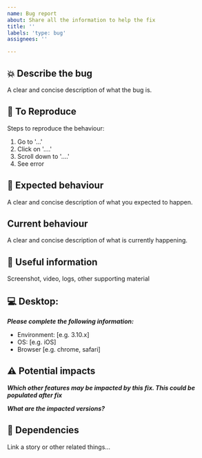 ```yaml
---
name: Bug report
about: Share all the information to help the fix
title: ''
labels: 'type: bug'
assignees: ''

---
```


## :collision: Describe the bug
A clear and concise description of what the bug is.

## :sunrise_over_mountains: To Reproduce
Steps to reproduce the behaviour:
1. Go to '...'
2. Click on '....'
3. Scroll down to '....'
4. See error

## :rainbow: Expected behaviour
A clear and concise description of what you expected to happen.

## Current behaviour
A clear and concise description of what is currently happening.

## :movie_camera: Useful information
Screenshot, video, logs, other supporting material

## :computer: Desktop:

***Please complete the following information:***
 - Environment: [e.g. 3.10.x]
 - OS: [e.g. iOS]
 - Browser [e.g. chrome, safari]

## :warning: Potential impacts

***Which other features may be impacted by this fix. This could be populated after fix***

***What are the impacted versions?***

## :link: Dependencies

Link a story or other related things...
